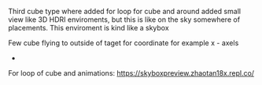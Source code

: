 Third cube type where added for loop for cube and around added small view like 3D HDRI enviroments, but this is like on the sky somewhere of placements.
This enviroment is kind like a skybox

Few cube flying to outside of taget for coordinate for example x - axels

- 
For loop of cube and animations: https://skyboxpreview.zhaotan18x.repl.co/
